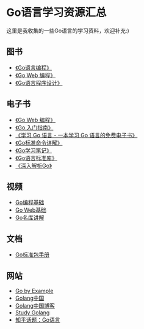 Go语言学习资源汇总
========

这里是我收集的一些Go语言的学习资料，欢迎补充:)

## 图书

- [《Go语言编程》](http://item.jd.com/11067810.html)
- [《Go Web 编程》](http://item.jd.com/11224644.html)
- [《Go语言程序设计》](http://item.jd.com/11281696.html)

## 电子书

- [《Go Web 编程》](https://github.com/Unknwon/the-way-to-go_ZH_CN)
- [《Go 入门指南》](https://github.com/Unknwon/the-way-to-go_ZH_CN)
- [《学习 Go 语言 - 一本学习 Go 语言的免费电子书》](https://github.com/mikespook/Learning-Go-zh-cn)
- [《Go标准命令详解》](https://github.com/hyper-carrot/go_command_tutorial)
- [《Go学习笔记》](https://github.com/qyuhen/book)
- [《Go语言标准库》](https://github.com/polaris1119/The-Golang-Standard-Library-by-Example)
- [《深入解析Go》](https://github.com/tiancaiamao/go-internals)

## 视频

- [Go编程基础](https://github.com/Unknwon/go-fundamental-programming)
- [Go Web基础](https://github.com/Unknwon/go-web-foundation)
- [Go名库讲解](https://github.com/Unknwon/go-rock-libraries-showcases)

## 文档

- [Go标准包手册](https://github.com/astaxie/gopkg)

## 网站

- [Go by Example](https://gobyexample.com/)
- [Golang中国](http://golangtc.com/)
- [Golang中国博客](http://blog.go-china.org/)
- [Study Golang](http://studygolang.com/)
- [知乎话题：Go语言](http://www.zhihu.com/topic/19625982)
